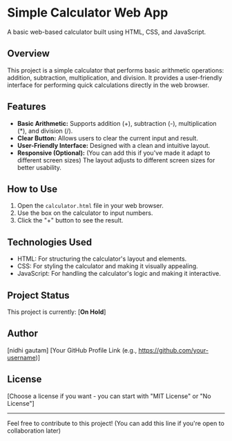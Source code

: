 # Simple Calculator Web App

A basic web-based calculator built using HTML, CSS, and JavaScript.

## Overview

This project is a simple calculator that performs basic arithmetic operations: addition, subtraction, multiplication, and division. It provides a user-friendly interface for performing quick calculations directly in the web browser.

## Features

* **Basic Arithmetic:** Supports addition (+), subtraction (-), multiplication (*), and division (/).
* **Clear Button:** Allows users to clear the current input and result.
* **User-Friendly Interface:** Designed with a clean and intuitive layout.
* **Responsive (Optional):** (You can add this if you've made it adapt to different screen sizes) The layout adjusts to different screen sizes for better usability.

## How to Use

1.  Open the `calculator.html` file in your web browser.
2.  Use the box on the calculator to input numbers.
3.  Click the "+" button to see the result.


## Technologies Used

* HTML: For structuring the calculator's layout and elements.
* CSS: For styling the calculator and making it visually appealing.
* JavaScript: For handling the calculator's logic and making it interactive.

## Project Status

This project is currently: [**On Hold**]

## Author

[nidhi gautam]
[Your GitHub Profile Link (e.g., https://github.com/your-username)]

## License

[Choose a license if you want - you can start with "MIT License" or "No License"]

---

Feel free to contribute to this project! (You can add this line if you're open to collaboration later)
